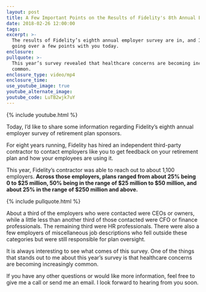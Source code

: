 ```yaml
---
layout: post
title: A Few Important Points on the Results of Fidelity's 8th Annual Employer Survey
date: 2018-02-26 12:00:00
tags:
excerpt: >-
  The results of Fidelity’s eighth annual employer survey are in, and I’ll be
  going over a few points with you today.
enclosure:
pullquote: >-
  This year’s survey revealed that healthcare concerns are becoming increasingly
  common.
enclosure_type: video/mp4
enclosure_time:
use_youtube_image: true
youtube_alternate_image:
youtube_code: LuTB2wjk7uY
---
```


{% include youtube.html %}

Today, I’d like to share some information regarding Fidelity’s eighth annual employer survey of retirement plan sponsors.

For eight years running, Fidelity has hired an independent third-party contractor to contact employers like you to get feedback on your retirement plan and how your employees are using it.

This year, Fidelity’s contractor was able to reach out to about 1,100 employers. **Across those employers, plans ranged from about 25% being 0 to $25 million, 50% being in the range of $25 million to $50 million, and about 25% in the range of $250 million and above.**<br>

{% include pullquote.html %}

About a third of the employers who were contacted were CEOs or owners, while a little less than another third of those contacted were CFO or finance professionals. The remaining third were HR professionals. There were also a few employers of miscellaneous job descriptions who fell outside these categories but were still responsible for plan oversight.

It is always interesting to see what comes of this survey. One of the things that stands out to me about this year’s survey is that healthcare concerns are becoming increasingly common.

If you have any other questions or would like more information, feel free to give me a call or send me an email. I look forward to hearing from you soon.<br>